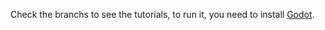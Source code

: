 Check the branchs to see the tutorials, to run it, you need to install [Godot](https://godotengine.org/).